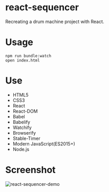 # react-sequencer
Recreating a drum machine project with React.
# Usage
```
npm run bundle:watch
open index.html
```
# Use
* HTML5
* CSS3
* React
* React-DOM
* Babel
* Babelify
* Watchify
* Browserify
* Stable-Timer
* Modern JavaScript(ES2015+)
* Node.js
# Screenshot
![react-sequencer-demo](https://user-images.githubusercontent.com/27325328/33793136-61f3493a-dc66-11e7-890a-3880891dda9e.gif)
